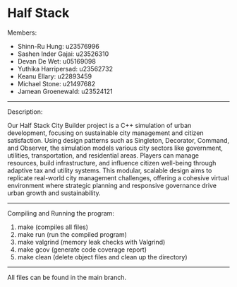 # Half Stack

Members:
- Shinn-Ru Hung: u23576996
- Sashen Inder Gajai: u23526310
- Devan De Wet: u05169098
- Yuthika Harripersad: u23562732
- Keanu Ellary: u22893459
- Michael Stone: u21497682
- Jamean Groenewald: u23524121

-----------------------------------------------------------------------------------------------------------------------------------------------------------------------------------------------------------------------------------------------

Description:

Our Half Stack City Builder project is a C++ simulation of urban development, focusing on sustainable city management and citizen satisfaction. Using design patterns such as Singleton, Decorator, Command, and Observer, the simulation models various city sectors like government, utilities, transportation, and residential areas. Players can manage resources, build infrastructure, and influence citizen well-being through adaptive tax and utility systems. This modular, scalable design aims to replicate real-world city management challenges, offering a cohesive virtual environment where strategic planning and responsive governance drive urban growth and sustainability.

-----------------------------------------------------------------------------------------------------------------------------------------------------------------------------------------------------------------------------------------------

Compiling and Running the program:
1) make (compiles all files)
2) make run (run the compiled program)
3) make valgrind (memory leak checks with Valgrind)
4) make gcov (generate code coverage report)
5) make clean (delete object files and clean up the directory)

-----------------------------------------------------------------------------------------------------------------------------------------------------------------------------------------------------------------------------------------------

All files can be found in the main branch.
